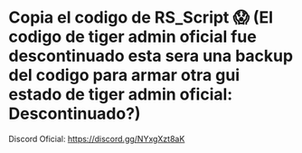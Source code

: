 # Copia el codigo de RS_Script 😱 (El codigo de tiger admin oficial fue descontinuado esta sera una backup del codigo para armar otra gui estado de tiger admin oficial: Descontinuado?)

Discord Oficial: https://discord.gg/NYxgXzt8aK
